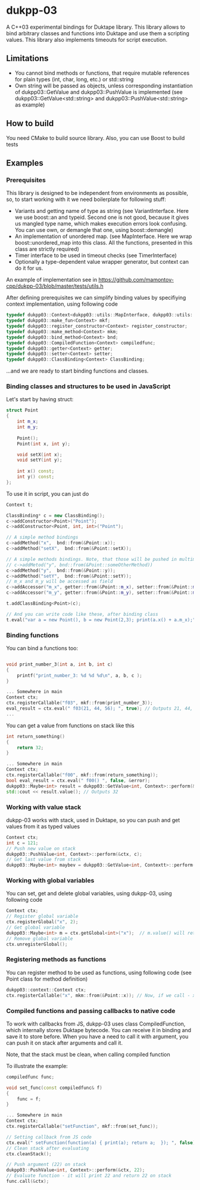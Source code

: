 # dukpp-03
A C++03 experimental bindings for Duktape library. This library allows to bind arbitrary classes and functions into Duktape and use them a scripting values. This library also implements timeouts for script execution. 

## Limitations

 * You cannot bind methods or functions, that require mutable references for plain types (int, char, long, etc.) or std::string
 * Own string will be passed as objects, unless corresponding instantiation of dukpp03::GetValue and dukpp03::PushValue is implemented (see dukpp03::GetValue&lt;std::string&gt; and dukpp03::PushValue&lt;std::string&gt; as example)

## How to build

You need CMake to build source library. Also, you can use Boost to build tests

## Examples

### Prerequisites 

This library is designed to be independent from environments as possible, so, to start working with it we need boilerplate for following stuff:

* Variants and getting name of type as string (see VariantInterface. Here we use boost::an and typeid. Second one is not good, because it gives us mangled type name, which makes execution errors look confusing. You can use own, or demangle that one, using boost::demangle)
* An implementation of unordered map. (see MapInterface. Here we wrap boost::unordered_map into this class. All the functions, presented in this class are strictly required)
* Timer interface to be used in timeout checks (see TimerInterface)
* Optionally a type-dependent value wrapper generator, but context can do it for us.

An example of implementation see in https://github.com/mamontov-cpp/dukpp-03/blob/master/tests/utils.h

After defining prerequisites we can simplify binding values by specifiying context implementation, using following code

```cpp
typedef dukpp03::Context<dukpp03::utils::MapInterface, dukpp03::utils::VariantInterface, dukpp03::utils::TimerInterface> Context;
typedef dukpp03::make_fun<Context> mkf;
typedef dukpp03::register_constructor<Context> register_constructor;
typedef dukpp03::make_method<Context> mkm;
typedef dukpp03::bind_method<Context> bnd;
typedef dukpp03::CompiledFunction<Context> compiledfunc;
typedef dukpp03::getter<Context> getter;
typedef dukpp03::setter<Context> setter;
typedef dukpp03::ClassBinding<Context> ClassBinding;
```
...and we are ready to start binding functions and classes.

### Binding classes and structures to be used in JavaScript

Let's start by having struct:

```cpp
struct Point
{
    int m_x;
    int m_y;
    
    Point();
    Point(int x, int y);

    void setX(int x);
    void setY(int y);
    
    int x() const;
    int y() const;
};
```

To use it in script, you can just do

```cpp
Context t;

ClassBinding* c = new ClassBinding();
c->addConstructor<Point>("Point");
c->addConstructor<Point, int, int>("Point");

// A simple method bindings
c->addMethod("x",  bnd::from(&Point::x));
c->addMethod("setX",  bnd::from(&Point::setX));

// A simple methods bindings. Note, that those will be pushed in multimethod, so y() could be easily overloaded by another call to
// c->addMetod("y", bnd::from(&Point::someOtherMethod))
c->addMethod("y",  bnd::from(&Point::y));
c->addMethod("setY",  bnd::from(&Point::setY));
// m_x and m_y will be accessed as field
c->addAccessor("m_x", getter::from(&Point::m_x), setter::from(&Point::m_x));
c->addAccessor("m_y", getter::from(&Point::m_y), setter::from(&Point::m_y));

t.addClassBinding<Point>(c);

// And you can write code like these, after binding class
t.eval("var a = new Point(), b = new Point(2,3); print(a.x() + a.m_x);", false)
```

### Binding functions

You can bind a functions too:

```cpp

void print_number_3(int a, int b, int c)
{
    printf("print_number_3: %d %d %d\n", a, b, c ); 
}

... Somewhere in main
Context ctx;
ctx.registerCallable("f03", mkf::from(print_number_3));
eval_result = ctx.eval(" f03(21, 44, 56); ", true); // Outputs 21, 44, 56
...
```

You can get a value from functions on stack like this

```cpp
int return_something()
{
    return 32;
}

... Somewhere in main
Context ctx;
ctx.registerCallable("f00", mkf::from(return_something));
bool eval_result = ctx.eval(" f00() ", false, &error);
dukpp03::Maybe<int> result = dukpp03::GetValue<int, Context>::perform(&ctx, -1);
std::cout << result.value(); // Outputs 32
```

### Working with value stack

dukpp-03 works with stack, used in Duktape, so you can push and get values from it as typed values

```cpp
Context ctx;
int c = 121;
// Push new value on stack
dukpp03::PushValue<int, Context>::perform(&ctx, c);
// Get last value from stack
dukpp03::Maybe<int> maybev = dukpp03::GetValue<int, Contextt>::perform(&ctx, -1); // maybev now hold 121
```

### Working with global variables

You can set, get and delete global variables, using dukpp-03, using following code

```cpp
Context ctx;
// Register global variable
ctx.registerGlobal("x", 2);
// Get global variable
dukpp03::Maybe<int> m = ctx.getGlobal<int>("x");  // m.value() will return 2 after this
// Remove global variable
ctx.unregisterGlobal();
```

### Registering methods as functions

You can register method to be used as functions, using following code (see Point class for method definition)

```cpp
dukpp03::context::Context ctx;
ctx.registerCallable("x", mkm::from(&Point::x)); // Now, if we call - x(Point(2,3)) in JS it will evaluate to 2
```

### Compiled functions and passing callbacks to native code

To work with callbacks from JS, dukpp-03 uses class CompiledFunction, which internally stores Duktape bytecode. You can receive it in binding and save it to store before. When you have a need to call it with argument, you can push it on stack after arguments and call it. 

Note, that the stack must be clean, when calling compiled function

To illustrate the example:

```cpp
compiledfunc func;

void set_func(const compiledfunc& f)
{
    func = f;
}

... Somewhere in main
Context ctx;
ctx.registerCallable("setFunction", mkf::from(set_func));

// Setting callback from JS code
ctx.eval(" setFunction(function(a) { print(a); return a;  }); ", false);
// Clean stack after evaluating
ctx.cleanStack();

// Push argument (22) on stack
dukpp03::PushValue<int, Context>::perform(&ctx, 22);
// Evaluate function - it will print 22 and return 22 on stack
func.call(&ctx);
```
